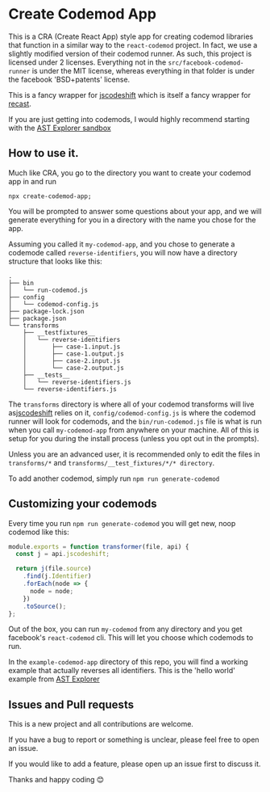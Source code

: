 # Create Codemod App

This is a CRA (Create React App) style app for creating codemod libraries that function in a similar way to the `react-codemod` project. In fact, we use a slightly modified version of
their codemod runner. As such, this project is licensed under 2 licenses. Everything not
in the `src/facebook-codemod-runner` is under the MIT license, whereas everything in that
folder is under the facebook 'BSD+patents' license.

This is a fancy wrapper for [jscodeshift](https://github.com/facebook/jscodeshift) which is itself a fancy wrapper for [recast](https://github.com/benjamn/recast).

If you are just getting into codemods, I would highly recommend starting with the [AST Explorer sandbox](https://astexplorer.net/#/gist/43af797d62b981aa1552c08ebe45b994/0e876140d9bed83f87158fd2d11ced3266c5111a)

## How to use it.

Much like CRA, you go to the directory you want to create your codemod app in and run

```shell
npx create-codemod-app;
```

You will be prompted to answer some questions about your app, and we will generate everything
for you in a directory with the name you chose for the app.

Assuming you called it `my-codemod-app`, and you chose to generate a codemode called `reverse-identifiers`, you will now have a directory structure that looks like this:

```
.
├── bin
│   └── run-codemod.js
├── config
│   └── codemod-config.js
├── package-lock.json
├── package.json
└── transforms
    ├── __testfixtures__
    │   └── reverse-identifiers
    │       ├── case-1.input.js
    │       ├── case-1.output.js
    │       ├── case-2.input.js
    │       └── case-2.output.js
    ├── __tests__
    │   └── reverse-identifiers.js
    └── reverse-identifiers.js
```

The `transforms` directory is where all of your codemod transforms will live as[jscodeshift](https://github.com/facebook/jscodeshift#unit-testing) relies on it, `config/codemod-config.js` is where the codemod runner will look for codemods, and the `bin/run-codemod.js` file is what is run when you call `my-codemod-app` from anywhere on your machine. All of this is setup for you during the install process (unless you opt out in the prompts). 

Unless you are an advanced user, it is recommended only to edit the files in `transforms/*` and `transforms/__test_fixtures/*/* directory`.


To add another codemod, simply run `npm run generate-codemod`

## Customizing your codemods

Every time you run `npm run generate-codemod` you will get new, noop codemod like this:

```javascript
module.exports = function transformer(file, api) {
  const j = api.jscodeshift;

  return j(file.source)
    .find(j.Identifier)
    .forEach(node => {
      node = node;
    })
    .toSource();
};
```

Out of the box, you can run `my-codemod` from any directory and you get facebook's `react-codemod` cli. This will let you choose which codemods to run.

In the `example-codemod-app` directory of this repo, you will find a working example that actually reverses all identifiers. This is the 'hello world' example from [AST Explorer](https://astexplorer.net/#/gist/43af797d62b981aa1552c08ebe45b994/0e876140d9bed83f87158fd2d11ced3266c5111a)

## Issues and Pull requests

This is a new project and all contributions are welcome.

If you have a bug to report or something is unclear, please feel free to open an issue.

If you would like to add a feature, please open up an issue first to discuss it.

Thanks and happy coding 😊
